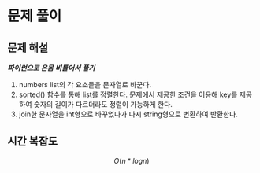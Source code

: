# 문제 풀이

## 문제 해설


***파이썬으로 온몸 비틀어서 풀기***

1. numbers list의 각 요소들을 문자열로 바꾼다.
2. sorted() 함수를 통해 list를 정렬한다. 문제에서 제공한 조건을 이용해 key를 제공하여 숫자의 길이가 다르더라도 정렬이 가능하게 한다.
3. join한 문자열을 int형으로 바꾸었다가 다시 string형으로 변환하여 반환한다.


## 시간 복잡도
$$O(n*log{n})$$


